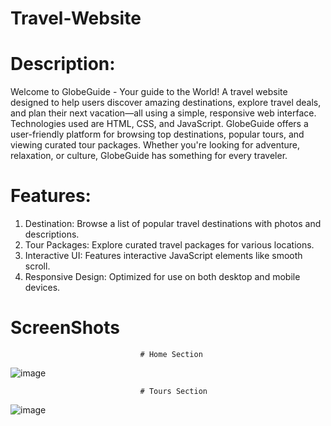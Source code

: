# Travel-Website
# Description:
Welcome to GlobeGuide - Your guide to the World!
A travel website designed to help users discover amazing destinations, explore travel deals, and plan their next vacation—all using a simple, responsive web interface. 
Technologies used are HTML, CSS, and JavaScript. 
GlobeGuide offers a user-friendly platform for browsing top destinations, popular tours, and viewing curated tour packages. 
Whether you're looking for adventure, relaxation, or culture, GlobeGuide has something for every traveler.

# Features:
1. Destination: Browse a list of popular travel destinations with photos and descriptions.
2. Tour Packages: Explore curated travel packages for various locations.
3. Interactive UI: Features interactive JavaScript elements like smooth scroll.
4. Responsive Design: Optimized for use on both desktop and mobile devices.

# ScreenShots
                                 # Home Section
![image](https://github.com/user-attachments/assets/61274144-d152-4921-b2c5-aabf286bf88b)

                                 # Tours Section
![image](https://github.com/user-attachments/assets/66eb0b58-7425-4786-80db-fe24bc8fbab2)
